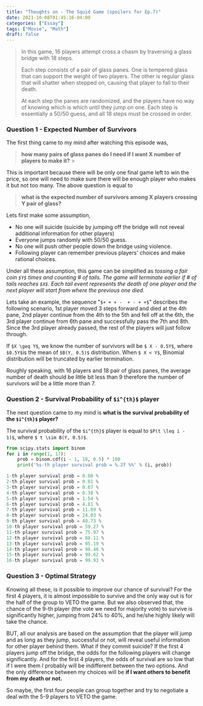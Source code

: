 ```yaml
---
title: "Thoughts on - The Squid Game (spoilers for Ep.7)"
date: 2021-10-08T01:45:16-04:00
categories: ["Essay"]
tags: ["Movie", "Math"]
draft: false
---
```


> In this game, 16 players attempt cross a chasm by traversing a glass bridge with 18 steps. 
>
> Each step consists of a pair of glass panes. One is tempered glass that can support the weight of two players. The other is regular glass that will shatter when stepped on, causing that player to fall to their death. 
>
> At each step the panes are randomized, and the players have no way of knowing which is which until they jump on one. Each step is essentially a 50/50 guess, and all 18 steps must be crossed in order.

### Question 1 - Expected Number of Survivors

The first thing came to my mind after watching this episode was, 
> **how many pairs of glass panes do I need  if I want X number of players to make it?** >

This is important because there will be only one final game left to win the price, so one will need to make sure there will be enough player who makes it but not too many. The above question is equal to 

>**what is the expected number of survivors among X players crossing Y pair of glass?**

 Lets first make some assumption, 

- No one will suicide (suicide by jumping off the bridge will not reveal additional information for other players) 
- Everyone jumps randomly with 50/50 guess.
- No one will push other people down the bridge using violence.
- Following player can remember previous players' choices and make rational choices.

Under all these assumption, this game can be simplified as *tossing a fair coin `$Y$`  times and counting # of tails. The game will terminate earlier if  # of tails reaches `$X$`. Each tail event represents the death of one player and the next player will start from where the previous one died.*

Lets take an example, the sequence  "`$+ + + -  + - + +$`" describes the following scenario, 1st player moved 3 steps forward and died at the 4th pane, 2nd player continue from the 4th to the 5th and fell off at the 6th, the 3rd player continue from 6th pane and successfully pass the 7th and 8th. Since the 3rd player already passed, the rest of the players will just follow through.

If `$X \geq Y$`, we know the number of survivors will be `$ X - 0.5Y$`, where `$0.5Y$`is the mean of `$B(Y, 0.5)$` distribution. When `$ X < Y$`, Binomial distribution will be truncated by earlier termination. 

Roughly speaking, with 16 players and 18 pair of glass panes, the average number of death should be little bit less than 9 therefore the number of survivors will be a little more than 7.

### Question 2 - Survival Probability of `$i^{th}$` player

The next question came to my mind is **what is the survival probability of the  `$i^{th}$` player?** 

The survival probability of the `$i^{th}$` player is equal to `$P(t \leq i - 1)$`, where `$ t \sim B(Y, 0.5)$`.

```python
from scipy.stats import binom
for i in range(1, 17):
    prob = binom.cdf(i - 1, 18, 0.5) * 100
    print('%s-th player survival prob = %.2f %%' % (i, prob))

1-th player survival prob = 0.00 %
2-th player survival prob = 0.01 %
3-th player survival prob = 0.07 %
4-th player survival prob = 0.38 %
5-th player survival prob = 1.54 %
6-th player survival prob = 4.81 %
7-th player survival prob = 11.89 %
8-th player survival prob = 24.03 %
9-th player survival prob = 40.73 %
10-th player survival prob = 59.27 %
11-th player survival prob = 75.97 %
12-th player survival prob = 88.11 %
13-th player survival prob = 95.19 %
14-th player survival prob = 98.46 %
15-th player survival prob = 99.62 %
16-th player survival prob = 99.93 %
```

### Question 3 - Optimal Strategy

Knowing all these, is it possible to improve our chance of survival? For the first 4 players, it is almost impossible to survive and the only way out is for the half of the group to VETO the game. But we also observed that, the chance of the 9-th player (the vote we need for majority vote) to survive is significantly higher, jumping from 24% to 40%, and he/she highly likely will take the chance.

BUT, all our analysis are based on the assumption that the player will jump and as long as they jump, successful or not, will reveal useful information for other player behind them. What if they commit suicide? If the first 4 players jump off the bridge, the odds for the following players will change significantly. And for the first 4 players, the odds of survival are so low that if I were them I probably will be indifferent between the two options. And the only difference between my choices will be **if I want others to benefit from my death or not.**

So maybe,  the first four people can group together and try to negotiate a deal with the 5-9 players to VETO the game.



